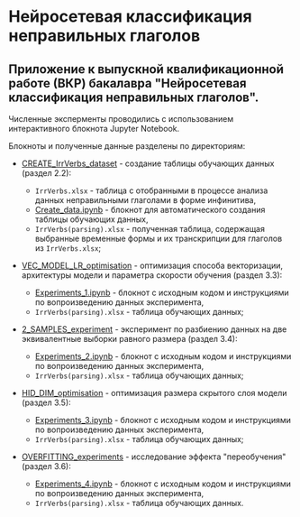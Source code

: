 # Нейросетевая классификация неправильных глаголов

## Приложение к выпускной квалификационной работе (ВКР) бакалавра "Нейросетевая классификация неправильных глаголов".

Численные эксперменты проводились с использованием интерактивного блокнота Jupyter Notebook. 

Блокноты и полученные данные разделены по директориям:
- [CREATE_IrrVerbs_dataset](https://github.com/ArinaOwl/ml_french_irr_verbs_classification/tree/main/CREATE_IrrVerbs_dataset) - создание таблицы обучающих данных (раздел 2.2):
  - `IrrVerbs.xlsx` - таблица с отобранными в процессе анализа данных неправильными глаголами в форме инфинитива,
  - [Create_data.ipynb](https://github.com/ArinaOwl/ml_french_irr_verbs_classification/blob/main/CREATE_IrrVerbs_dataset/Create_data.ipynb) - блокнот для автоматического создания таблицы обучающих данных,
  - `IrrVerbs(parsing).xlsx` - полученная таблица, содержащая выбранные временные формы и их транскрипции для глаголов из `IrrVerbs.xlsx`;

- [VEC_MODEL_LR_optimisation](https://github.com/ArinaOwl/ml_french_irr_verbs_classification/tree/main/VEC_MODEL_LR_optimisation) - оптимизация способа векторизации, архитектуры модели и параметра скорости обучения (раздел 3.3):
  - [Experiments_1.ipynb](https://github.com/ArinaOwl/ml_french_irr_verbs_classification/blob/main/VEC_MODEL_LR_optimisation/Experiments_1.ipynb) - блокнот с исходным кодом и инструкциями по вопроизведению данных эксперимента,
  - `IrrVerbs(parsing).xlsx` - таблица обучающих данных;

- [2_SAMPLES_experiment](https://github.com/ArinaOwl/ml_french_irr_verbs_classification/tree/main/2_SAMPLES_experiment) - эксперимент по разбиению данных на две эквивалентные выборки равного размера (раздел 3.4):
  - [Experiments_2.ipynb](https://github.com/ArinaOwl/ml_french_irr_verbs_classification/blob/main/2_SAMPLES_experiment/Experiments_2.ipynb) - блокнот с исходным кодом и инструкциями по вопроизведению данных эксперимента,
  - `IrrVerbs(parsing).xlsx` - таблица обучающих данных;

- [HID_DIM_optimisation](https://github.com/ArinaOwl/ml_french_irr_verbs_classification/tree/main/HID_DIM_optimisation) - оптимизация размера скрытого слоя модели (раздел 3.5):
  - [Experiments_3.ipynb](https://github.com/ArinaOwl/ml_french_irr_verbs_classification/blob/main/HID_DIM_optimisation/Experiments_3.ipynb) - блокнот с исходным кодом и инструкциями по вопроизведению данных эксперимента,
  - `IrrVerbs(parsing).xlsx` - таблица обучающих данных;

- [OVERFITTING_experiments](https://github.com/ArinaOwl/ml_french_irr_verbs_classification/tree/main/OVERFITTING_experiments) - исследование эффекта "переобучения" (раздел 3.6):
  - [Experiments_4.ipynb](https://github.com/ArinaOwl/ml_french_irr_verbs_classification/blob/main/OVERFITTING_experiments/Experiments_4.ipynb) - блокнот с исходным кодом и инструкциями по вопроизведению данных эксперимента,
  - `IrrVerbs(parsing).xlsx` - таблица обучающих данных.

